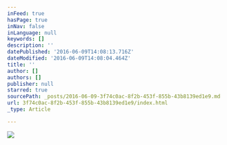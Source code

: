 ```yaml
---
inFeed: true
hasPage: true
inNav: false
inLanguage: null
keywords: []
description: ''
datePublished: '2016-06-09T14:08:13.716Z'
dateModified: '2016-06-09T14:08:04.464Z'
title: ''
author: []
authors: []
publisher: null
starred: true
sourcePath: _posts/2016-06-09-3f74c0ac-8f2b-453f-855b-43b8139ed1e9.md
url: 3f74c0ac-8f2b-453f-855b-43b8139ed1e9/index.html
_type: Article

---
```

![](https://the-grid-user-content.s3-us-west-2.amazonaws.com/c89b668c-d26e-40ba-9fa0-d42102d0733b.jpg)